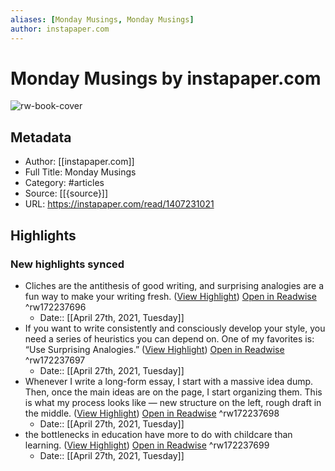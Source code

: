 ```yaml
---
aliases: [Monday Musings, Monday Musings]
author: instapaper.com
---
```

# Monday Musings by instapaper.com

![rw-book-cover](https://readwise-assets.s3.amazonaws.com/static/images/article2.74d541386bbf.png)

## Metadata
- Author: [[instapaper.com]]
- Full Title: Monday Musings
- Category: #articles
- Source: [[{source}]]
- URL: https://instapaper.com/read/1407231021

## Highlights
### New highlights synced
- Cliches are the antithesis of good writing, and surprising analogies are a fun way to make your writing fresh. ([View Highlight](https://instapaper.com/read/1407231021/16209622)) [Open in Readwise](https://readwise.io/open/172237696) ^rw172237696
    - Date:: [[April 27th, 2021, Tuesday]]
- If you want to write consistently and consciously develop your style, you need a series of heuristics you can depend on.
  One of my favorites is: “Use Surprising Analogies.” ([View Highlight](https://instapaper.com/read/1407231021/16209623)) [Open in Readwise](https://readwise.io/open/172237697) ^rw172237697
    - Date:: [[April 27th, 2021, Tuesday]]
- Whenever I write a long-form essay, I start with a massive idea dump. Then, once the main ideas are on the page, I start organizing them. This is what my process looks like — new structure on the left, rough draft in the middle. ([View Highlight](https://instapaper.com/read/1407231021/16209624)) [Open in Readwise](https://readwise.io/open/172237698) ^rw172237698
    - Date:: [[April 27th, 2021, Tuesday]]
- the bottlenecks in education have more to do with childcare than learning. ([View Highlight](https://instapaper.com/read/1407231021/16209637)) [Open in Readwise](https://readwise.io/open/172237699) ^rw172237699
    - Date:: [[April 27th, 2021, Tuesday]]
